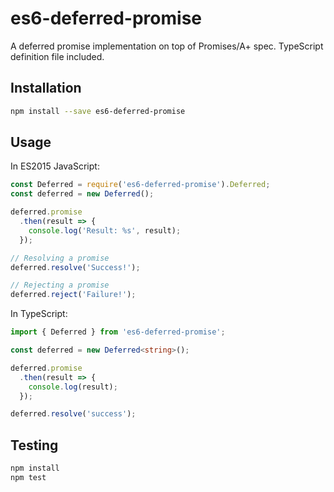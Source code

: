 # es6-deferred-promise
A deferred promise implementation on top of Promises/A+ spec.
TypeScript definition file included.

## Installation
```sh
npm install --save es6-deferred-promise
```

## Usage
In ES2015 JavaScript:
```javascript
const Deferred = require('es6-deferred-promise').Deferred;
const deferred = new Deferred();

deferred.promise
  .then(result => {
    console.log('Result: %s', result);
  });

// Resolving a promise
deferred.resolve('Success!');

// Rejecting a promise
deferred.reject('Failure!');
```

In TypeScript:
```typescript
import { Deferred } from 'es6-deferred-promise';

const deferred = new Deferred<string>();

deferred.promise
  .then(result => {
    console.log(result);
  });

deferred.resolve('success');
```

## Testing
```sh
npm install
npm test
```

